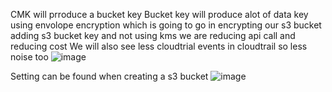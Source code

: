 CMK will prroduce a bucket key 
Bucket key will produce alot of data key using envolope encryption which is going to go in encrypting our s3 bucket
adding s3 bucket key and not using kms we are reducing api call and reducing cost 
We will also see less cloudtrial events in cloudtrail so less noise too
![image](https://github.com/VietTheBarbarian/AWS-Security-Stuff/assets/56415307/48434f11-ab07-454d-9d7e-7c3dc24dc48a)

Setting can be found when creating a s3 bucket
![image](https://github.com/VietTheBarbarian/AWS-Security-Stuff/assets/56415307/6493ab99-3f57-412c-a34e-0e720a2f5f4a)
